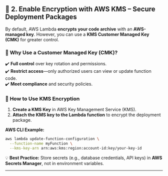 
## 🔐 **2. Enable Encryption with AWS KMS – Secure Deployment Packages**

By default, AWS Lambda **encrypts your code archive** with an **AWS-managed key**. However, you can use a **KMS Customer Managed Key (CMK)** for greater control.

### 📌 **Why Use a Customer Managed Key (CMK)?**

✔️ **Full control** over key rotation and permissions.  
✔️ **Restrict access**—only authorized users can view or update function code.  
✔️ **Meet compliance** and security policies.

### 🔧 **How to Use KMS Encryption**

1. **Create a KMS Key** in AWS Key Management Service (KMS).
2. **Attach the KMS key to the Lambda function** to encrypt the deployment package.

**AWS CLI Example:**

```sh
aws lambda update-function-configuration \
  --function-name myFunction \
  --kms-key-arn arn:aws:kms:region:account-id:key/your-key-id
```

💡 **Best Practice:** Store secrets (e.g., database credentials, API keys) in **AWS Secrets Manager**, not in environment variables.

---
